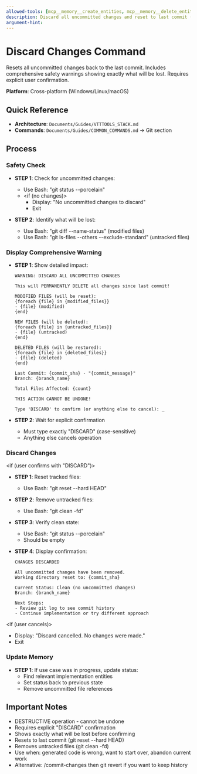 ```yaml
---
allowed-tools: [mcp__memory__create_entities, mcp__memory__delete_entities, mcp__memory__create_relations, mcp__memory__delete_relations, mcp__memory__add_observations, mcp__memory__delete_observations, mcp__memory__read_graph, mcp__memory__search_nodes, mcp__memory__open_nodes, Task, Read, Write, Edit, Glob, Grep, Bash, TodoWrite]
description: Discard all uncommitted changes and reset to last commit (with safety warnings)
argument-hint:
---
```


# Discard Changes Command

Resets all uncommitted changes back to the last commit. Includes comprehensive safety warnings showing exactly what will be lost. Requires explicit user confirmation.

**Platform**: Cross-platform (Windows/Linux/macOS)

## Quick Reference
- **Architecture**: `Documents/Guides/VTTTOOLS_STACK.md`
- **Commands**: `Documents/Guides/COMMON_COMMANDS.md` → Git section

## Process

### Safety Check

- **STEP 1**: Check for uncommitted changes:
  - Use Bash: "git status --porcelain"
  - <if (no changes)>
    - Display: "No uncommitted changes to discard"
    - Exit
  </if>

- **STEP 2**: Identify what will be lost:
  - Use Bash: "git diff --name-status" (modified files)
  - Use Bash: "git ls-files --others --exclude-standard" (untracked files)

### Display Comprehensive Warning

- **STEP 1**: Show detailed impact:
  ```
  WARNING: DISCARD ALL UNCOMMITTED CHANGES

  This will PERMANENTLY DELETE all changes since last commit!

  MODIFIED FILES (will be reset):
  {foreach {file} in {modified_files}}
  - {file} (modified)
  {end}

  NEW FILES (will be deleted):
  {foreach {file} in {untracked_files}}
  - {file} (untracked)
  {end}

  DELETED FILES (will be restored):
  {foreach {file} in {deleted_files}}
  - {file} (deleted)
  {end}

  Last Commit: {commit_sha} - "{commit_message}"
  Branch: {branch_name}

  Total Files Affected: {count}

  THIS ACTION CANNOT BE UNDONE!

  Type 'DISCARD' to confirm (or anything else to cancel): _
  ```

- **STEP 2**: Wait for explicit confirmation
  - Must type exactly "DISCARD" (case-sensitive)
  - Anything else cancels operation

### Discard Changes

<if (user confirms with "DISCARD")>

- **STEP 1**: Reset tracked files:
  - Use Bash: "git reset --hard HEAD"

- **STEP 2**: Remove untracked files:
  - Use Bash: "git clean -fd"

- **STEP 3**: Verify clean state:
  - Use Bash: "git status --porcelain"
  - Should be empty

- **STEP 4**: Display confirmation:
  ```
  CHANGES DISCARDED

  All uncommitted changes have been removed.
  Working directory reset to: {commit_sha}

  Current Status: Clean (no uncommitted changes)
  Branch: {branch_name}

  Next Steps:
  - Review git log to see commit history
  - Continue implementation or try different approach
  ```

</if>

<if (user cancels)>
- Display: "Discard cancelled. No changes were made."
- Exit
</if>

### Update Memory

- **STEP 1**: If use case was in progress, update status:
  - Find relevant implementation entities
  - Set status back to previous state
  - Remove uncommitted file references

## Important Notes
- DESTRUCTIVE operation - cannot be undone
- Requires explicit "DISCARD" confirmation
- Shows exactly what will be lost before confirming
- Resets to last commit (git reset --hard HEAD)
- Removes untracked files (git clean -fd)
- Use when: generated code is wrong, want to start over, abandon current work
- Alternative: /commit-changes then git revert if you want to keep history
